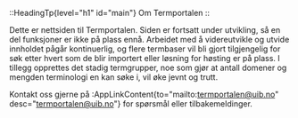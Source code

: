 ::HeadingTp{level="h1" id="main"}
Om Termportalen
::

Dette er nettsiden til Termportalen. Siden er fortsatt under
utvikling, så en del funksjoner er ikke på plass ennå. Arbeidet med å
videreutvikle og utvide innholdet pågår kontinuerlig, og flere
termbaser vil bli gjort tilgjengelig for søk etter hvert som de blir
importert eller løsning for høsting er på plass. I tillegg opprettes
det stadig termgrupper, noe som gjør at antall domener og mengden
terminologi en kan søke i, vil øke jevnt og trutt.

Kontakt oss gjerne på :AppLinkContent{to="mailto:termportalen@uib.no"
desc="termportalen@uib.no"} for spørsmål eller tilbakemeldinger.
